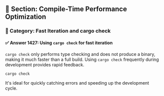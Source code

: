 ## 📘 Section: Compile-Time Performance Optimization
### 🔹 Category: Fast Iteration and cargo check
#### ✅ Answer 1427: Using `cargo check` for fast iteration

`cargo check` only performs type checking and does not produce a binary, making it much faster than a full build. Using `cargo check` frequently during development provides rapid feedback.

```bash
cargo check
```

It's ideal for quickly catching errors and speeding up the development cycle.
